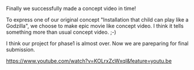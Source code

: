 Finally we successfully made a concept video in time!

To express one of our original concept "Installation that child can play like a Godzilla", we choose to make epic movie like concept video. I think it tells something more than usual concept video. ;-)

I think our project for phase1 is almost over. Now we are pareparing for final submission.

https://www.youtube.com/watch?v=KOLrxZcWxqI&feature=youtu.be
